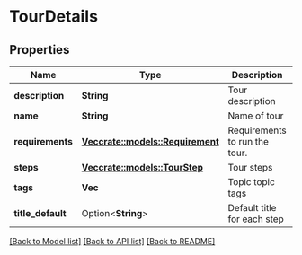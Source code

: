 # TourDetails

## Properties

Name | Type | Description | Notes
------------ | ------------- | ------------- | -------------
**description** | **String** | Tour description | 
**name** | **String** | Name of tour | 
**requirements** | [**Vec<crate::models::Requirement>**](Requirement.md) | Requirements to run the tour. | 
**steps** | [**Vec<crate::models::TourStep>**](TourStep.md) | Tour steps | 
**tags** | **Vec<String>** | Topic topic tags | 
**title_default** | Option<**String**> | Default title for each step | [optional]

[[Back to Model list]](../README.md#documentation-for-models) [[Back to API list]](../README.md#documentation-for-api-endpoints) [[Back to README]](../README.md)


